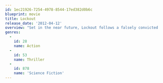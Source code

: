```yaml
---
id: 1ec21926-7254-4978-8544-17ed382d0b6c
blueprint: movie
title: Lockout
release_date: '2012-04-12'
overview: "Set in the near future, Lockout follows a falsely convicted ex-government agent , whose one chance at obtaining freedom lies in the dangerous mission of rescuing the President's daughter from rioting convicts at an outer space maximum security prison."
genres:
  -
    id: 28
    name: Action
  -
    id: 53
    name: Thriller
  -
    id: 878
    name: 'Science Fiction'
---
```

